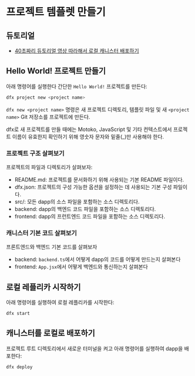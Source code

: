 # 프로젝트 템플렛 만들기

## 듀토리얼

- [40초짜리 듀토리얼 영상 따라해서 로컬 캐니스터 배포하기](https://youtu.be/5tYS-UdmMfI)

## Hello World! 프로젝트 만들기

아래 명령어를 실행한다 간단한 `Hello World!` 프로젝트를 만든다:

```sh
dfx project new <project name>
```

`dfx new <project name>` 명령은 새 프로젝트 디렉토리, 템플릿 파일 및 새 `<project name>` Git 저장소를 프로젝트에 만든다.

dfx로 새 프로젝트를 만들 때에는 Motoko, JavaScript 및 기타 컨텍스트에서 프로젝트 이름이 유효한지 확인하기 위해 영숫자 문자와 밑줄(\_)만 사용해야 한다.

### 프로젝트 구조 살펴보기

프로젝트의 파일과 디렉토리가 살펴보자:

- README.md: 프로젝트를 문서화하기 위해 사용되는 기본 README 파일이다.
- dfx.json: 프로젝트의 구성 가능한 옵션을 설정하는 데 사용되는 기본 구성 파일이다.
- src/: 모든 dapp의 소스 파일을 포함하는 소스 디렉토리다.
- backend: dapp의 백엔드 코드 파일을 포함하는 소스 디렉토리다.
- frontend: dapp의 프런트엔드 코드 파일을 포함하는 소스 디렉토리다.

### 캐니스터 기본 코드 살펴보기

프론트엔드와 백엔드 기본 코드를 살펴보자

- backend: `backend.ts`에서 어떻게 dapp의 코드를 어떻게 만드는지 살펴본다
- frontend: `App.jsx`에서 어떻게 백엔드와 통신하는지 살펴본다

## 로컬 레플리카 시작하기

아래 명령어를 실행하여 로컬 레플리카를 시작한다:

```sh
dfx start
```

## 캐니스터를 로컬로 배포하기

프로젝트 루트 디렉토리에서 새로운 터미널을 켜고 아래 명령어를 실행하여 dapp을 배포한다:

```sh
dfx deploy
```
